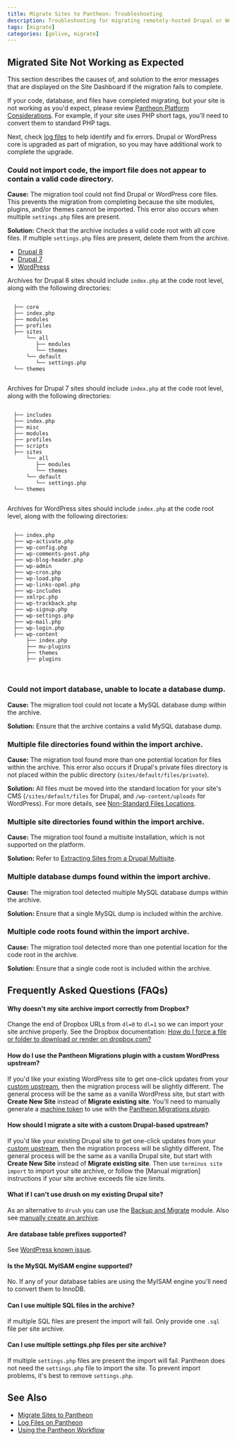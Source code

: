 ```yaml
---
title: Migrate Sites to Pantheon: Troubleshooting
description: Troubleshooting for migrating remotely-hosted Drupal or WordPress sites to Pantheon.
tags: [migrate]
categories: [golive, migrate]
---
```


## Migrated Site Not Working as Expected
This section describes the causes of, and solution to the error messages that are displayed on the Site Dashboard if the migration fails to complete.

If your code, database, and files have completed migrating, but your site is not working as you'd expect, please review [Pantheon Platform Considerations](/docs/platform-considerations/). For example, if your site uses PHP short tags, you'll need to convert them to standard PHP tags.

Next, check [log files](https://pantheon.io/docs/logs/) to help identify and fix errors. Drupal or WordPress core is upgraded as part of migration, so you may have additional work to complete the upgrade.


### Could not import code, the import file does not appear to contain a valid code directory. ###

**Cause:** The migration tool could not find Drupal or WordPress core files. This prevents the migration from completing because the site modules, plugins, and/or themes cannot be imported. This error also occurs when multiple `settings.php` files are present.

**Solution:** Check that the archive includes a valid code root with all core files. If multiple `settings.php` files are present, delete them from the archive.
<!-- Nav tabs -->
<ul class="nav nav-tabs" role="tablist">
  <li role="presentation" class="active"><a href="#d8" aria-controls="d8" role="tab" data-toggle="tab">Drupal 8</a></li>
  <li role="presentation"><a href="#d7" aria-controls="d7" role="tab" data-toggle="tab">Drupal 7</a></li>
  <li role="presentation"><a href="#wp" aria-controls="wp" role="tab" data-toggle="tab">WordPress</a></li>
</ul>

<!-- Tab panes -->
<div class="tab-content">
  <div role="tabpanel" class="tab-pane active" id="d8">
  <p>Archives for Drupal 8 sites should include <code>index.php</code> at the code root level, along with the following directories:</p>
  <pre><code class="nohighlight">
  ├── core
  ├── index.php
  ├── modules
  ├── profiles
  ├── sites
      └── all
         ├── modules
         └── themes
      └── default
         └── settings.php
  └── themes
  </code></pre>
  </div>
  <div role="tabpanel" class="tab-pane" id="d7">
  <p>Archives for Drupal 7 sites should include <code>index.php</code> at the code root level, along with the following directories:</p>
  <pre><code class="nohighlight">
  ├── includes
  ├── index.php
  ├── misc
  ├── modules
  ├── profiles
  ├── scripts
  ├── sites
      └── all
         ├── modules
         └── themes
      └── default
         └── settings.php
  └── themes
  </code></pre>
  </div>
  <div role="tabpanel" class="tab-pane" id="wp">
  <p>Archives for WordPress sites should include <code>index.php</code> at the code root level, along with the following directories:</p>
  <pre><code class="nohighlight">
  ├── index.php
  ├── wp-activate.php
  ├── wp-config.php
  ├── wp-comments-post.php
  ├── wp-blog-header.php
  ├── wp-admin
  ├── wp-cron.php
  ├── wp-load.php
  ├── wp-links-opml.php
  ├── wp-includes
  ├── xmlrpc.php
  ├── wp-trackback.php
  ├── wp-signup.php
  ├── wp-settings.php
  ├── wp-mail.php
  ├── wp-login.php
  ├── wp-content
      ├── index.php
      ├── mu-plugins
      ├── themes
      ├── plugins

  </code></pre>
  </div>
</div>


### Could not import database, unable to locate a database dump. ###

**Cause:** The migration tool could not locate a MySQL database dump within the archive.

**Solution:** Ensure that the archive contains a valid MySQL database dump.

### Multiple file directories found within the import archive. ###

**Cause:** The migration tool found more than one potential location for files within the archive. This error also occurs if Drupal's private files directory is not placed within the public directory (`sites/default/files/private`).

**Solution:** All files must be moved into the standard location for your site's CMS (`/sites/default/files` for Drupal, and `/wp-content/uploads` for WordPress). For more details, see [Non-Standard Files Locations](/docs/non-standard-file-paths).

### Multiple site directories found within the import archive. ###

**Cause:** The migration tool found a multisite installation, which is not supported on the platform.

**Solution:** Refer to [Extracting Sites from a Drupal Multisite](/docs/unwind-multisite/).

### Multiple database dumps found within the import archive. ###

**Cause:** The migration tool detected multiple MySQL database dumps within the archive.

**Solution:** Ensure that a single MySQL dump is included within the archive.

### Multiple code roots found within the import archive. ###

**Cause:**  The migration tool detected more than one potential location for the code root in the archive.

**Solution:** Ensure that a single code root is included within the archive.

## Frequently Asked Questions (FAQs)

#### Why doesn't my site archive import correctly from Dropbox?
Change the end of Dropbox URLs from `dl=0` to `dl=1` so we can import your site archive properly. See the Dropbox documentation: [How do I force a file or folder to download or render on dropbox.com?](https://www.dropbox.com/en/help/201)

#### How do I use the Pantheon Migrations plugin with a custom WordPress upstream?

If you'd like your existing WordPress site to get one-click updates from your [custom upstream](/docs/running-custom-upstream/), then the migration process will be slightly different. The general process will be the same as a vanilla WordPress site, but start with **Create New Site** instead of **Migrate existing site**. You'll need to manually generate a [machine token](/docs/machine-tokens/) to use with the [Pantheon Migrations plugin](https://wordpress.org/plugins/bv-pantheon-migration/).

#### How should I migrate a site with a custom Drupal-based upstream?

If you'd like your existing Drupal site to get one-click updates from your [custom upstream](/docs/running-custom-upstream/), then the migration process will be slightly different. The general process will be the same as a vanilla Drupal site, but start with **Create New Site** instead of **Migrate existing site**. Then use `terminus site import` to import your site archive, or follow the [Manual migration] instructions if your site archive exceeds file size limits.

#### What if I can't use drush on my existing Drupal site?

As an alternative to `drush` you can use the [Backup and Migrate](/docs/drupal-export#create-archive-using-backup-and-migrate) module. Also see [manually create an archive](/docs/drupal-export#manually-create-archive).

#### Are database table prefixes supported?

See [WordPress known issue](/docs/wordpress-known-issues/#table-prefixes).

#### Is the MySQL MyISAM engine supported?
No. If any of your database tables are using the MyISAM engine you'll need to convert them to InnoDB.

#### Can I use multiple SQL files in the archive?

If multiple SQL files are present the import will fail. Only provide one `.sql` file per site archive.

#### Can I use multiple settings.php files per site archive?
If multiple `settings.php` files are present the import will fail. Pantheon does not need the `settings.php` file to import the site. To prevent import problems, it's best to remove `settings.php`.

## See Also
 * [Migrate Sites to Pantheon](/docs/migrate)
 * [Log Files on Pantheon](/docs/logs/)
 * [Using the Pantheon Workflow](/docs/pantheon-workflow)
